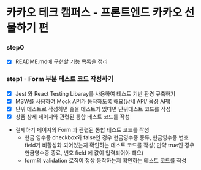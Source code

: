 # 카카오 테크 캠퍼스 - 프론트엔드 카카오 선물하기 편

### step0

- [x] README.md에 구현할 기능 목록을 정리

### step1 - Form 부분 테스트 코드 작성하기

- [x] Jest 와 React Testing Libaray를 사용하여 테스트 기반 환경 구축하기
- [x] MSW를 사용하여 Mock API가 동작하도록 해요(상세 API/ 옵셩 API)
- [x] 단위 테스트로 작성하면 좋을 테스트가 있다면 단위테스트 코드를 작성
- [x] 상품 상세 페이지와 관련된 통합 테스트 코드를 작성
- 결제하기 페이지의 Form 과 관련된 통합 테스트 코드를 작성
  - 현금 영수증 checkbox와 false인 경우 현금영수증 종류, 현금영수증 번호 field가 비활성화 되어있는지 확인하는 테스트 코드를 작성( 만약 true인 경우 현금영수증 종료, 번호 field 에 값이 입력되어야 해요)
  - form의 validation 로직이 정상 동작하는지 확인하는 테스트 코드를 작성
